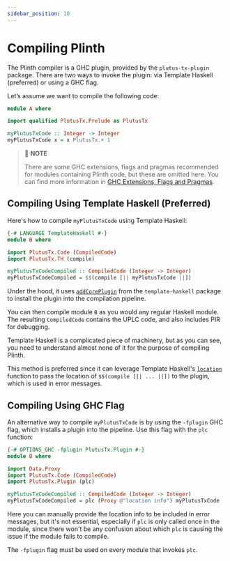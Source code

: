 ```yaml
---
sidebar_position: 10
---
```


# Compiling Plinth

The Plinth compiler is a GHC plugin, provided by the `plutus-tx-plugin` package.
There are two ways to invoke the plugin: via Template Haskell (preferred) or using a GHC flag.

Let’s assume we want to compile the following code:

```haskell
module A where

import qualified PlutusTx.Prelude as PlutusTx

myPlutusTxCode :: Integer -> Integer
myPlutusTxCode x = x PlutusTx.+ 1
```

> :pushpin: **NOTE**
>
> There are some GHC extensions, flags and pragmas recommended for modules containing Plinth code, but these are omitted here.
> You can find more information in [GHC Extensions, Flags and Pragmas](./extensions-flags-pragmas.md).

## Compiling Using Template Haskell (Preferred)

Here's how to compile `myPlutusTxCode` using Template Haskell:

```haskell
{-# LANGUAGE TemplateHaskell #-}
module B where

import PlutusTx.Code (CompiledCode)
import PlutusTx.TH (compile)

myPlutusTxCodeCompiled :: CompiledCode (Integer -> Integer)
myPlutusTxCodeCompiled = $$(compile [|| myPlutusTxCode ||])
```

Under the hood, it uses [`addCorePlugin`](https://hackage.haskell.org/package/template-haskell/docs/Language-Haskell-TH-Syntax.html#v:addCorePlugin) from the `template-haskell` package to install the plugin into the compilation pipeline.

You can then compile module `B` as you would any regular Haskell module.
The resulting `CompiledCode` contains the UPLC code, and also includes PIR for debugging.

Template Haskell is a complicated piece of machinery, but as you can see, you need to understand almost none of it for the purpose of compiling Plinth.

This method is preferred since it can leverage Template Haskell's [`location`](https://hackage.haskell.org/package/template-haskell/docs/Language-Haskell-TH.html#v:location) function to pass the location of `$$(compile [|| ... ||])` to the plugin, which is used in error messages.

## Compiling Using GHC Flag

An alternative way to compile `myPlutusTxCode` is by using the `-fplugin` GHC flag, which installs a plugin into the pipeline.
Use this flag with the `plc` function:

```haskell
{-# OPTIONS_GHC -fplugin PlutusTx.Plugin #-}
module B where

import Data.Proxy
import PlutusTx.Code (CompiledCode)
import PlutusTx.Plugin (plc)

myPlutusTxCodeCompiled :: CompiledCode (Integer -> Integer)
myPlutusTxCodeCompiled = plc (Proxy @"location info") myPlutusTxCode
```

Here you can manually provide the location info to be included in error messages, but it's not essential, especially if `plc` is only called once in the module, since there won't be any confusion about which `plc` is causing the issue if the module fails to compile.

The `-fplugin` flag must be used on every module that invokes `plc`.
